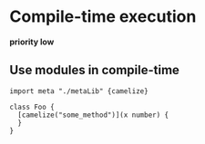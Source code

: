 # Compile-time execution

**priority low**

## Use modules in compile-time

```
import meta "./metaLib" {camelize}

class Foo {
  [camelize("some_method")](x number) {
  }
}
```
